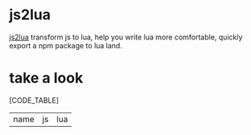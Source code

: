 # js2lua
[js2lua](https://xiangnanscu.github.io/js2lua/)
transform js to lua, help you write lua more comfortable, quickly export a npm package to lua land.
# take a look
<table>
<tr><td>name</td><td>js</td><td>lua</td></tr>
[CODE_TABLE]
</table>